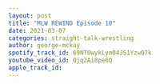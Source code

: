 ```yaml
---
layout: post
title: "MLW REWIND Episode 10"
date: 2021-03-07
categories: straight-talk-wrestling
author: george-mckay
spotify_track_id: 69NT0wykLymO4JS1YzwO7k
youtube_video_id: Qjq2Ai8pe6Q
apple_track_id: 
---
```

